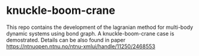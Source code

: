 # knuckle-boom-crane
This repo contains the development of the lagranian method for multi-body dynamic systems using bond graph.
A knuckle-boom-crane case is demostrated.
Details can be also found in paper https://ntnuopen.ntnu.no/ntnu-xmlui/handle/11250/2468553
